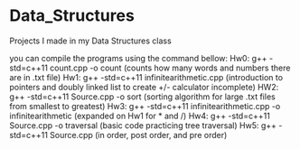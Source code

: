# Data_Structures
Projects I made in my Data Structures class

you can compile the programs using the command bellow:
Hw0: g++ -std=c++11 count.cpp -o count (counts how many words and numbers there are in .txt file)
Hw1: g++ -std=c++11 infinitearithmetic.cpp (introduction to pointers and doubly linked list to create +/- calculator incomplete)
HW2: g++ -std=c++11 Source.cpp -o sort (sorting algorithm for large .txt files from smallest to greatest)
Hw3: g++ -std=c++11 infinitearithmetic.cpp -o infinitearithmetic (expanded on Hw1 for * and /)
Hw4: g++ -std=c++11 Source.cpp -o traversal (basic code practicing tree traversal)
Hw5: g++ -std=c++11 Source.cpp (in order, post order, and pre order)
